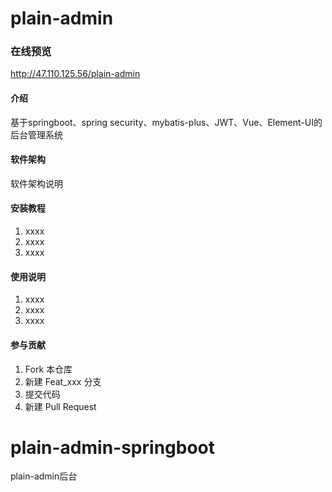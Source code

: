 # plain-admin
### 在线预览
http://47.110.125.56/plain-admin

#### 介绍
基于springboot、spring security、mybatis-plus、JWT、Vue、Element-UI的后台管理系统

#### 软件架构
软件架构说明


#### 安装教程

1.  xxxx
2.  xxxx
3.  xxxx

#### 使用说明

1.  xxxx
2.  xxxx
3.  xxxx

#### 参与贡献

1.  Fork 本仓库
2.  新建 Feat_xxx 分支
3.  提交代码
4.  新建 Pull Request

# plain-admin-springboot
plain-admin后台
